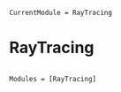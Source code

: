 ```@meta
CurrentModule = RayTracing
```

# RayTracing

```@index
```

```@autodocs
Modules = [RayTracing]
```
